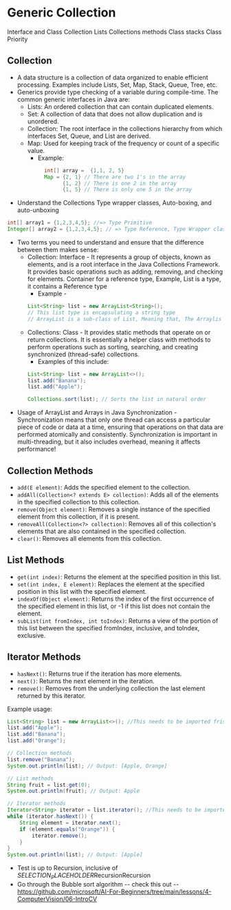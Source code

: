 # Generic Collection 
Interface and Class Collection
Lists 
Collections methods 
Class stacks 
Class Priority 

## Collection 
- A data structure is a collection of data organized to enable efficient processing. Examples include Lists, Set, Map, Stack, Queue, Tree, etc.
- Generics provide type checking of a variable during compile-time.
The common generic interfaces in Java are: 
    - Lists: An ordered collection that can contain duplicated elements.
    - Set: A collection of data that does not allow duplication and is unordered.
    - Collection: The root interface in the collections hierarchy from which interfaces Set, Queue, and List are derived.
    - Map: Used for keeping track of the frequency or count of a specific value. 
         - Example: 
         
```Java 
            int[] array =  {1,1, 2, 5}
            Map = {2, 1} // There are two 1's in the array 
                  {1, 2} // There is one 2 in the array 
                  {1, 5} // There is only one 5 in the array
```
- Understand the Collections Type wrapper classes, Auto-boxing, and auto-unboxing

```Java
int[] array1 = {1,2,3,4,5}; //=> Type Primitive
Integer[] array2 = {1,2,3,4,5}; // => Type Reference, Type Wrapper class
```
- Two terms you need to understand and ensure that the difference between them makes sense:
    - Collection: Interface - It represents a group of objects, known as elements, and is a root interface in the Java Collections Framework. It provides basic operations such as adding, removing, and checking for elements. Container for a reference type, Example, List is a type, it contains a Reference type
        - Example - 
        ```Java
        List<String> list = new ArrayList<String>();
        // This list type is encapsulating a string type 
        // ArrayList is a sub-class of List, Meaning that, The Arraylis exists within List Class, so 
        ```
    - Collections: Class - It provides static methods that operate on or return collections. It is essentially a helper class with methods to perform operations such as sorting, searching, and creating synchronized (thread-safe) collections.
        - Examples of this include: 
        ```Java 
        List<String> list = new ArrayList<>();
        list.add("Banana");
        list.add("Apple");

        Collections.sort(list); // Sorts the list in natural order
        ```
- Usage of ArrayList and Arrays in Java
Synchronization - Synchronization means that only one thread can access a particular piece of code or data at a time, ensuring that operations on that data are performed atomically and consistently. 
Synchronization is important in multi-threading, but it also includes overhead, meaning it affects performance!
## Collection Methods
- `add(E element)`: Adds the specified element to the collection.
- `addAll(Collection<? extends E> collection)`: Adds all of the elements in the specified collection to this collection.
- `remove(Object element)`: Removes a single instance of the specified element from this collection, if it is present.
- `removeAll(Collection<?> collection)`: Removes all of this collection's elements that are also contained in the specified collection.
- `clear()`: Removes all elements from this collection.

## List Methods
- `get(int index)`: Returns the element at the specified position in this list.
- `set(int index, E element)`: Replaces the element at the specified position in this list with the specified element.
- `indexOf(Object element)`: Returns the index of the first occurrence of the specified element in this list, or -1 if this list does not contain the element.
- `subList(int fromIndex, int toIndex)`: Returns a view of the portion of this list between the specified fromIndex, inclusive, and toIndex, exclusive.

## Iterator Methods
- `hasNext()`: Returns true if the iteration has more elements.
- `next()`: Returns the next element in the iteration.
- `remove()`: Removes from the underlying collection the last element returned by this iterator.

Example usage:
```java
List<String> list = new ArrayList<>(); //This needs to be imported frist 
list.add("Apple");
list.add("Banana");
list.add("Orange");

// Collection methods
list.remove("Banana");
System.out.println(list); // Output: [Apple, Orange]

// List methods
String fruit = list.get(0);
System.out.println(fruit); // Output: Apple

// Iterator methods
Iterator<String> iterator = list.iterator(); //This needs to be imported frist 
while (iterator.hasNext()) {
    String element = iterator.next();
    if (element.equals("Orange")) {
        iterator.remove();
    }
}
System.out.println(list); // Output: [Apple]
```
- Test is up to Recursion, inclusive of $SELECTION_PLACEHOLDER$RecursionRecursion
- Go through the Bubble sort algorithm -- check this out -- https://github.com/microsoft/AI-For-Beginners/tree/main/lessons/4-ComputerVision/06-IntroCV